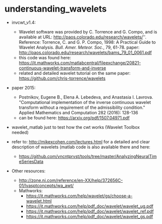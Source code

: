 # understanding_wavelets

* invcwt_v1.4:
  * Wavelet software was provided by C. Torrence and G. Compo, and is available at URL:    http://paos.colorado.edu/research/wavelets/''. Reference: Torrence, C. and G. P. Compo, 1998: A Practical Guide to Wavelet   Analysis. <I>Bull. Amer. Meteor. Soc.</I>, 79, 61-78. paper: http://paos.colorado.edu/research/wavelets/bams_79_01_0061.pdf
  * this code was found here: https://it.mathworks.com/matlabcentral/fileexchange/20821-continuous-wavelet-transform-and-inverse
  * related and detailed wavelet tutorial on the same paper: https://github.com/chris-torrence/wavelets


* paper 2015: 
  * Postnikov, Eugene B., Elena A. Lebedeva, and Anastasia I. Lavrova. "Computational implementation of the inverse continuous wavelet transform without a requirement of the admissibility condition." Applied Mathematics and Computation 282 (2016): 128-136
  * can be found here: https://arxiv.org/pdf/1507.04971.pdf


* wavelet_matlab just to test how the cwt works (Wavelet Toolbox needed)

* refer to: http://mikexcohen.com/lectures.html for a detailed and clear description of wavelets (matlab code is also available there and here:
  * https://github.com/vncntprvst/tools/tree/master/AnalyzingNeuralTimeSeriesData

* Other resources:
  * http://zone.ni.com/reference/en-XX/help/372656C-01/lvasptconcepts/wa_awt/
  * Mathworks:
    * https://it.mathworks.com/help/wavelet/gs/choose-a-wavelet.html
    * https://it.mathworks.com/help/pdf_doc/wavelet/wavelet_ug.pdf
    * https://it.mathworks.com/help/pdf_doc/wavelet/wavelet_ref.pdf
    * https://it.mathworks.com/help/pdf_doc/wavelet/wavelet_gs.pdf
